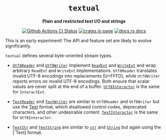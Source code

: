 <div align="center">
  <h1><code>textual</code></h1>

  <p>
    <strong>Plain and restricted text I/O and strings</strong>
  </p>

  <p>
    <a href="https://github.com/sunfishcode/textual/actions?query=workflow%3ACI"><img src="https://github.com/sunfishcode/textual/workflows/CI/badge.svg" alt="Github Actions CI Status" /></a>
    <a href="https://crates.io/crates/textual"><img src="https://img.shields.io/crates/v/textual.svg" alt="crates.io page" /></a>
    <a href="https://docs.rs/textual"><img src="https://docs.rs/textual/badge.svg" alt="docs.rs docs" /></a>
  </p>
</div>

This is an early experiment! The API and feature set are likely to
evolve significantly.

`textual` defines several byte-oriented stream types.

 - [`Utf8Reader`] and [`Utf8Writer`] implement [`ReadExt`] and [`WriteExt`] and
   wrap arbitrary `ReadExt` and `WriteExt` implementations. `Utf8Reader`
   translates invalid UTF-8 encodings into replacements (U+FFFD), while
   `Utf8Writer` reports errors on invalid UTF-8 encodings. Both ensure that
   scalar values are never split at the end of a buffer. [`Utf8Interactor`] is
   the same for `InteractExt`.

 - [`TextReader`] and [`TextWriter`] are similar to `Utf8Reader` and
   `Utf8Writer` but use the [Text] format, which disallowed control codes,
   deprecated characters, and other undesirable content. [`TextInteractor`]
   is the same for `Utf8Interactor`.

 - [`TextStr`] and [`TextString`] are similar to [`str`] and [`String`] but
   again using the [`Text] format.

[`Utf8Reader`]: https://docs.rs/textual/latest/textual/struct.Utf8Reader.html
[`Utf8Writer`]: https://docs.rs/textual/latest/textual/struct.Utf8Writer.html
[`Utf8Interactor`]: https://docs.rs/textual/latest/textual/struct.Utf8Interactor.html
[`TextReader`]: https://docs.rs/textual/latest/textual/struct.TextReader.html
[`TextWriter`]: https://docs.rs/textual/latest/textual/struct.TextWriter.html
[`TextInteractor`]: https://docs.rs/textual/latest/textual/struct.TextInteractor.html
[`TextString`]: https://docs.rs/textual/latest/textual/struct.TextString.html
[`TextStr`]: https://docs.rs/textual/latest/textual/struct.TextStr.html
[`ReadExt`]: https://docs.rs/io-ext/latest/io_ext/trait.ReadExt.html
[`WriteExt`]: https://docs.rs/io-ext/latest/io_ext/trait.WriteExt.html
[`str`]: https://doc.rust-lang.org/std/primitive.str.html
[`String`]: https://doc.rust-lang.org/std/string/struct.String.html
[Text]: docs/text.md
